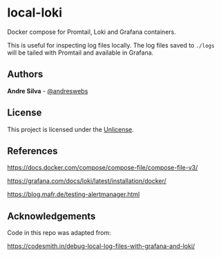 # local-loki

Docker compose for Promtail, Loki and Grafana containers.

This is useful for inspecting log files locally. The log files saved to `./logs`
will be tailed with Promtail and available in Grafana.

## Authors

**Andre Silva** - [@andreswebs](https://github.com/andreswebs)

## License

This project is licensed under the [Unlicense](UNLICENSE.md).

## References

<https://docs.docker.com/compose/compose-file/compose-file-v3/>

<https://grafana.com/docs/loki/latest/installation/docker/>

<https://blog.mafr.de/testing-alertmanager.html>

## Acknowledgements

Code in this repo was adapted from:

<https://codesmith.in/debug-local-log-files-with-grafana-and-loki/>
